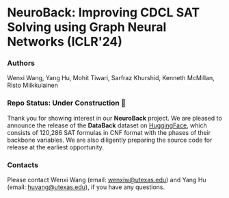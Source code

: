 # NeuroBack: Improving CDCL SAT Solving using Graph Neural Networks (ICLR'24)

### Authors
Wenxi Wang, Yang Hu, Mohit Tiwari, Sarfraz Khurshid, Kenneth McMillan, Risto Miikkulainen

### Repo Status: Under Construction 🚧

Thank you for showing interest in our **NeuroBack** project. We are pleased to announce the release of the **DataBack** dataset on [HuggingFace](https://huggingface.co/datasets/neuroback/DataBack), which consists of 120,286 SAT formulas in CNF format with the phases of their backbone variables. We are also diligently preparing the source code for release at the earliest opportunity.

### Contacts
Please contact Wenxi Wang (email: wenxiw@utexas.edu) and Yang Hu (email: huyang@utexas.edu), if you have any questions.
